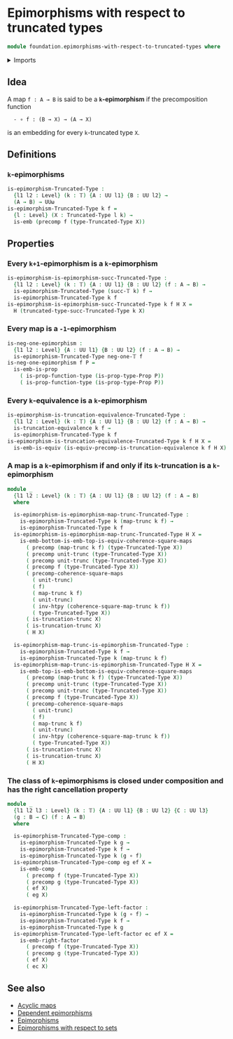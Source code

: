 # Epimorphisms with respect to truncated types

```agda
module foundation.epimorphisms-with-respect-to-truncated-types where
```

<details><summary>Imports</summary>

```agda
open import foundation.commuting-squares-of-maps
open import foundation.embeddings
open import foundation.functoriality-truncation
open import foundation.truncation-equivalences
open import foundation.truncations
open import foundation.universe-levels

open import foundation-core.equivalences
open import foundation-core.function-types
open import foundation-core.homotopies
open import foundation-core.propositions
open import foundation-core.truncated-types
open import foundation-core.truncation-levels
```

</details>

## Idea

A map `f : A → B` is said to be a **`k`-epimorphism** if the precomposition
function

```text
  - ∘ f : (B → X) → (A → X)
```

is an embedding for every `k`-truncated type `X`.

## Definitions

### `k`-epimorphisms

```agda
is-epimorphism-Truncated-Type :
  {l1 l2 : Level} (k : 𝕋) {A : UU l1} {B : UU l2} →
  (A → B) → UUω
is-epimorphism-Truncated-Type k f =
  {l : Level} (X : Truncated-Type l k) →
  is-emb (precomp f (type-Truncated-Type X))
```

## Properties

### Every `k+1`-epimorphism is a `k`-epimorphism

```agda
is-epimorphism-is-epimorphism-succ-Truncated-Type :
  {l1 l2 : Level} (k : 𝕋) {A : UU l1} {B : UU l2} (f : A → B) →
  is-epimorphism-Truncated-Type (succ-𝕋 k) f →
  is-epimorphism-Truncated-Type k f
is-epimorphism-is-epimorphism-succ-Truncated-Type k f H X =
  H (truncated-type-succ-Truncated-Type k X)
```

### Every map is a `-1`-epimorphism

```agda
is-neg-one-epimorphism :
  {l1 l2 : Level} {A : UU l1} {B : UU l2} (f : A → B) →
  is-epimorphism-Truncated-Type neg-one-𝕋 f
is-neg-one-epimorphism f P =
  is-emb-is-prop
    ( is-prop-function-type (is-prop-type-Prop P))
    ( is-prop-function-type (is-prop-type-Prop P))
```

### Every `k`-equivalence is a `k`-epimorphism

```agda
is-epimorphism-is-truncation-equivalence-Truncated-Type :
  {l1 l2 : Level} (k : 𝕋) {A : UU l1} {B : UU l2} (f : A → B) →
  is-truncation-equivalence k f →
  is-epimorphism-Truncated-Type k f
is-epimorphism-is-truncation-equivalence-Truncated-Type k f H X =
  is-emb-is-equiv (is-equiv-precomp-is-truncation-equivalence k f H X)
```

### A map is a `k`-epimorphism if and only if its `k`-truncation is a `k`-epimorphism

```agda
module _
  {l1 l2 : Level} (k : 𝕋) {A : UU l1} {B : UU l2} (f : A → B)
  where

  is-epimorphism-is-epimorphism-map-trunc-Truncated-Type :
    is-epimorphism-Truncated-Type k (map-trunc k f) →
    is-epimorphism-Truncated-Type k f
  is-epimorphism-is-epimorphism-map-trunc-Truncated-Type H X =
    is-emb-bottom-is-emb-top-is-equiv-coherence-square-maps
      ( precomp (map-trunc k f) (type-Truncated-Type X))
      ( precomp unit-trunc (type-Truncated-Type X))
      ( precomp unit-trunc (type-Truncated-Type X))
      ( precomp f (type-Truncated-Type X))
      ( precomp-coherence-square-maps
        ( unit-trunc)
        ( f)
        ( map-trunc k f)
        ( unit-trunc)
        ( inv-htpy (coherence-square-map-trunc k f))
        ( type-Truncated-Type X))
      ( is-truncation-trunc X)
      ( is-truncation-trunc X)
      ( H X)

  is-epimorphism-map-trunc-is-epimorphism-Truncated-Type :
    is-epimorphism-Truncated-Type k f →
    is-epimorphism-Truncated-Type k (map-trunc k f)
  is-epimorphism-map-trunc-is-epimorphism-Truncated-Type H X =
    is-emb-top-is-emb-bottom-is-equiv-coherence-square-maps
      ( precomp (map-trunc k f) (type-Truncated-Type X))
      ( precomp unit-trunc (type-Truncated-Type X))
      ( precomp unit-trunc (type-Truncated-Type X))
      ( precomp f (type-Truncated-Type X))
      ( precomp-coherence-square-maps
        ( unit-trunc)
        ( f)
        ( map-trunc k f)
        ( unit-trunc)
        ( inv-htpy (coherence-square-map-trunc k f))
        ( type-Truncated-Type X))
      ( is-truncation-trunc X)
      ( is-truncation-trunc X)
      ( H X)
```

### The class of `k`-epimorphisms is closed under composition and has the right cancellation property

```agda
module _
  {l1 l2 l3 : Level} (k : 𝕋) {A : UU l1} {B : UU l2} {C : UU l3}
  (g : B → C) (f : A → B)
  where

  is-epimorphism-Truncated-Type-comp :
    is-epimorphism-Truncated-Type k g →
    is-epimorphism-Truncated-Type k f →
    is-epimorphism-Truncated-Type k (g ∘ f)
  is-epimorphism-Truncated-Type-comp eg ef X =
    is-emb-comp
      ( precomp f (type-Truncated-Type X))
      ( precomp g (type-Truncated-Type X))
      ( ef X)
      ( eg X)

  is-epimorphism-Truncated-Type-left-factor :
    is-epimorphism-Truncated-Type k (g ∘ f) →
    is-epimorphism-Truncated-Type k f →
    is-epimorphism-Truncated-Type k g
  is-epimorphism-Truncated-Type-left-factor ec ef X =
    is-emb-right-factor
      ( precomp f (type-Truncated-Type X))
      ( precomp g (type-Truncated-Type X))
      ( ef X)
      ( ec X)
```

## See also

- [Acyclic maps](synthetic-homotopy-theory.acyclic-maps.md)
- [Dependent epimorphisms](foundation.dependent-epimorphisms.md)
- [Epimorphisms](foundation.epimorphisms.md)
- [Epimorphisms with respect to sets](foundation.epimorphisms-with-respect-to-sets.md)
